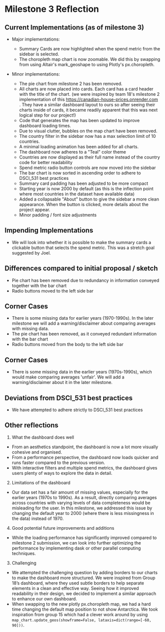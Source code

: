 # Milestone 3 Reflection

## Current Implementations (as of milestone 3)
- Major implementations:
  - Summary Cards are now highlighted when the spend metric from the sidebar is selected.
  - The choropleth map chart is now zoomable. We did this by swapping from using Altair's mark_geoshape to using Plotly's px.choropleth. 

- Minor implementations:
  - The pie chart from milestone 2 has been removed.
  - All charts are now placed into cards. Each card has a card header with the title of the chart. (we were inspired by team 18's milestone 2 implementation of this https://canadian-house-prices.onrender.com . They have a similar dashboard layout to ours so after seeing their charts inside of cards, it became readily apparent that this was next logical step for our project!)
  - Code that generates the map has been updated to improve dashboard loading times.
  - Due to visual clutter, bubbles on the map chart have been removed.
  - The country filter in the sidebar now has a max selection limit of 10 countries.
  - A minimal loading animation has been added for all charts.
  - The dashboard now adheres to a "Teal" color theme
  - Countries are now displayed as their full name instead of the country code for better readability
  - Spend metric radio button controls are now moved into the sidebar
  - The bar chart is now sorted in ascending order to adhere to DSCI_531 best practices
  - Summary card padding has been adjusted to be more compact
  - Starting year is now 2000 by default (as this is the inflection point where most countries in the dataset have available data)
  - Added a collapsable "About" button to give the sidebar a more clean appearance. When the button is clicked, more details about the project appear.
  - Minor padding / font size adjustments 

## Impending Implementations
- We will look into whether it is possible to make the summary cards a clickable button that selects the spend metric. This was a stretch goal suggested by Joel.

## Differences compared to initial proposal / sketch
- Pie chart has been removed due to redundancy in information conveyed together with the bar chart
- Radio buttons moved to the left side bar

## Corner Cases
- There is some missing data for earlier years (1970-1990s). In the later milestone we will add a warning/disclaimer about comparing averages with missing data.
- The pie chart has been removed, as it conveyed redundant information with the bar chart
- Radio buttons moved from the body to the left side bar

## Corner Cases
- There is some missing data in the earlier years (1970s-1990s), which would make comparing averages 'unfair'. We will add a warning/disclaimer about it in the later milestone.

## Deviations from DSCI_531 best practices
- We have attempted to adhere strictly to DSCI_531 best practices

## Other reflections
1. What the dashboard does well
- From an aesthetics standpoint, the dashboard is now a lot more visually cohesive and organised.  
- From a performance perspective, the dashboard now loads quicker and runs faster compared to the previous version.
- With interactive filters and multiple spend metrics, the dashboard gives users plenty of ways to explore the data in detail.
  
2. Limitations of the dashboard
- Our data set has a fair amount of missing values, especially for the earlier years (1970s to 1990s). As a result, directly comparing averages across countries with varying levels of data completeness would be misleading for the user. In this milestone, we addressed this issue by changing the default year to 2000 (where there is less missingness in the data) instead of 1970.

4. Good potential future improvements and additions
- While the loading performance has significantly improved compared to milestone 2 submission, we can look into further optimizing the performance by implementing dask or other parallel computing techniques.

3. Challenging
- We attempted the challenging question by adding borders to our charts to make the dashboard more structured. We were inspired from Group 18’s dashboard, where they used subtle borders to help separate elements in a clean and effective way. Seeing how it improved readability in their design, we decided to implement a similar approach to enhance our own dashboard.
- When swapping to the new plotly px.choropleth map, we had a hard time changing the default map position to not show Antarctica. We took inspiration from group 15 which had a clever work around by using `map_chart.update_geos(showframe=False, lataxis=dict(range=[-60, 90]))`.
